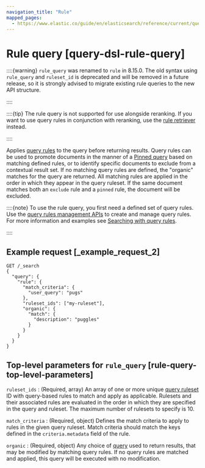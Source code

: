 ```yaml
---
navigation_title: "Rule"
mapped_pages:
  - https://www.elastic.co/guide/en/elasticsearch/reference/current/query-dsl-rule-query.html
---
```


# Rule query [query-dsl-rule-query]


::::{warning}
`rule_query` was renamed to `rule` in 8.15.0. The old syntax using `rule_query` and `ruleset_id` is deprecated and will be removed in a future release, so it is strongly advised to migrate existing rule queries to the new API structure.

::::


::::{tip}
The rule query is not supported for use alongside reranking. If you want to use query rules in conjunction with reranking, use the [rule retriever](/reference/elasticsearch/rest-apis/retrievers.md#rule-retriever) instead.

::::


Applies [query rules](https://www.elastic.co/docs/api/doc/elasticsearch/group/endpoint-query_rules) to the query before returning results. Query rules can be used to promote documents in the manner of a [Pinned query](/reference/query-languages/query-dsl-pinned-query.md) based on matching defined rules, or to identify specific documents to exclude from a contextual result set. If no matching query rules are defined, the "organic" matches for the query are returned. All matching rules are applied in the order in which they appear in the query ruleset. If the same document matches both an `exclude` rule and a `pinned` rule, the document will be excluded.

::::{note}
To use the rule query, you first need a defined set of query rules. Use the [query rules management APIs](https://www.elastic.co/docs/api/doc/elasticsearch/group/endpoint-query_rules) to create and manage query rules. For more information and examples see [Searching with query rules](/reference/elasticsearch/rest-apis/searching-with-query-rules.md).

::::


## Example request [_example_request_2]

```console
GET /_search
{
  "query": {
    "rule": {
      "match_criteria": {
        "user_query": "pugs"
      },
      "ruleset_ids": ["my-ruleset"],
      "organic": {
        "match": {
          "description": "puggles"
        }
      }
    }
  }
}
```


## Top-level parameters for `rule_query` [rule-query-top-level-parameters]

`ruleset_ids`
:   (Required, array) An array of one or more unique [query ruleset](https://www.elastic.co/docs/api/doc/elasticsearch/group/endpoint-query_rules) ID with query-based rules to match and apply as applicable. Rulesets and their associated rules are evaluated in the order in which they are specified in the query and ruleset. The maximum number of rulesets to specify is 10.

`match_criteria`
:   (Required, object) Defines the match criteria to apply to rules in the given query ruleset. Match criteria should match the keys defined in the `criteria.metadata` field of the rule.

`organic`
:   (Required, object) Any choice of [query](/reference/query-languages/querydsl.md) used to return results, that may be modified by matching query rules. If no query rules are matched and applied, this query will be executed with no modification.


